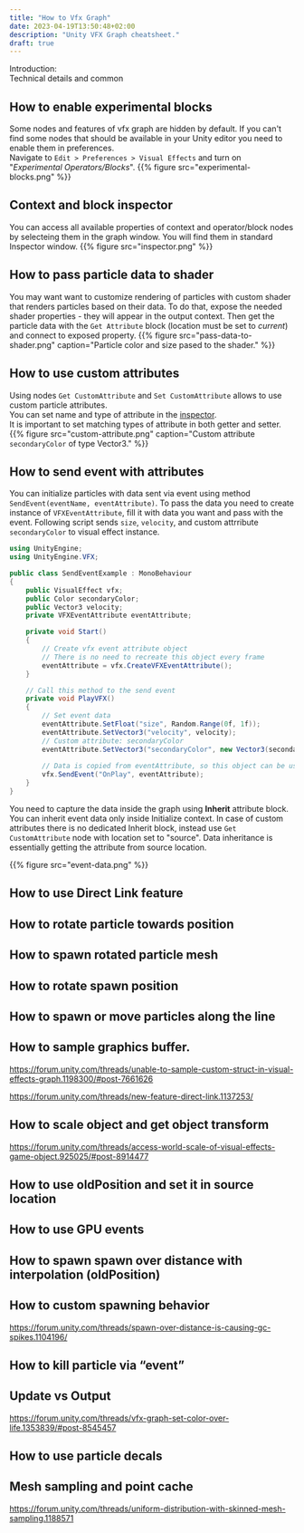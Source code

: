 ```yaml
---
title: "How to Vfx Graph"
date: 2023-04-19T13:50:48+02:00
description: "Unity VFX Graph cheatsheet."
draft: true
---
```


Introduction:\
Technical details and common

## How to enable experimental blocks
Some nodes and features of vfx graph are hidden by default. If you can't find some nodes that should be available in your Unity editor you need to enable them in preferences.\
Navigate to `Edit > Preferences > Visual Effects` and turn on "*Experimental Operators/Blocks*".
{{% figure src="experimental-blocks.png" %}}

## Context and block inspector
You can access all available properties of context and operator/block nodes by selecteing them in the graph window. You will find them in standard Inspector window.
{{% figure src="inspector.png" %}}

## How to pass particle data to shader
You may want want to customize rendering of particles with custom shader that renders particles based on their data. 
To do that, expose the needed shader properties - they will appear in the output context. Then get the particle data with the `Get Attribute` block (location must be set to *current*) and connect to exposed property.
{{% figure src="pass-data-to-shader.png" caption="Particle color and size pased to the shader." %}}

## How to use custom attributes
Using nodes `Get CustomAttribute` and `Set CustomAttribute` allows to use custom particle attributes.\
You can set name and type of attribute in the [inspector](#context-and-block-inspector).\
It is important to set matching types of attribute in both getter and setter.
{{% figure src="custom-attribute.png" caption="Custom attribute `secondaryColor` of type Vector3." %}}

## How to send event with attributes
You can initialize particles with data sent via event using method `SendEvent(eventName, eventAttribute)`.
To pass the data you need to create instance of `VFXEventAttribute`, fill it with data you want and pass with the event. Following script sends `size`, `velocity`, and custom attrribute `secondaryColor` to visual effect instance.

```csharp
using UnityEngine;
using UnityEngine.VFX;

public class SendEventExample : MonoBehaviour
{
    public VisualEffect vfx;
    public Color secondaryColor;
    public Vector3 velocity;
    private VFXEventAttribute eventAttribute;

    private void Start()
    {
        // Create vfx event attribute object
        // There is no need to recreate this object every frame
        eventAttribute = vfx.CreateVFXEventAttribute(); 
    }

    // Call this method to the send event
    private void PlayVFX()
    {
        // Set event data
        eventAttribute.SetFloat("size", Random.Range(0f, 1f));
        eventAttribute.SetVector3("velocity", velocity);
        // Custom attribute: secondaryColor
        eventAttribute.SetVector3("secondaryColor", new Vector3(secondaryColor.r, secondaryColor.g, secondaryColor.b));
        
        // Data is copied from eventAttribute, so this object can be used again
        vfx.SendEvent("OnPlay", eventAttribute);
    }
}
```
You need to capture the data inside the graph using **Inherit** attribute block. You can inherit event data only inside Initialize context.
In case of custom attributes there is no dedicated Inherit block, instead use `Get CustomAttribute` node with location set to "source".
Data inheritance is essentially getting the attribute from source location.

{{% figure src="event-data.png" %}}

## How to use Direct Link feature
## How to rotate particle towards position
## How to spawn rotated particle mesh
## How to rotate spawn position
## How to spawn or move particles along the line

## How to sample graphics buffer.
https://forum.unity.com/threads/unable-to-sample-custom-struct-in-visual-effects-graph.1198300/#post-7661626


https://forum.unity.com/threads/new-feature-direct-link.1137253/
## How to scale object and get object transform
https://forum.unity.com/threads/access-world-scale-of-visual-effects-game-object.925025/#post-8914477
## How to use oldPosition and set it in source location
## How to use GPU events
## How to spawn spawn over distance with interpolation (oldPosition)
## How to custom spawning behavior
https://forum.unity.com/threads/spawn-over-distance-is-causing-gc-spikes.1104196/
## How to kill particle via “event”
## Update vs Output
https://forum.unity.com/threads/vfx-graph-set-color-over-life.1353839/#post-8545457
## How to use particle decals
## Mesh sampling and point cache
https://forum.unity.com/threads/uniform-distribution-with-skinned-mesh-sampling.1188571

